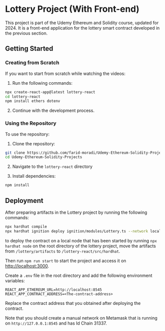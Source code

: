 # Lottery Project (With Front-end)

This project is part of the Udemy Ethereum and Solidity course, updated for 2024. It is a front-end application for the lottery smart contract developed in the previous section.

## Getting Started

### Creating from Scratch

If you want to start from scratch while watching the videos:

1. Run the following commands:

```bash
npx create-react-app@latest lottery-react
cd lottery-react
npm install ethers dotenv
```

2. Continue with the development process.

### Using the Repository

To use the repository:

1. Clone the repository:

```bash
git clone https://github.com/farid-moradi/Udemy-Ethereum-Solidity-Projects.git
cd Udemy-Ethereum-Solidity-Projects
```

2. Navigate to the `lottery-react` directory

3. Install dependencies:

```bash
npm install
```

## Deployment

After preparing artifacts in the Lottery project by running the following commands:

```bash
npx hardhat compile
npx hardhat ignition deploy ignition/modules/Lottery.ts --network localhost
```

to deploy the contract on a local node that has been started by running `npx hardhat node` on the root directory of the lottery project, move the artifacts from `/lottery/artifacts` to `/lottery-react/src/hardhat`.

Then run `npm run start` to start the project and access it on [http://localhost:3000](http://localhost:3000).

Create a `.env` file in the root directory and add the following environment variables:

```
REACT_APP_ETHEREUM_URL=http://localhost:8545
REACT_APP_CONTRACT_ADDRESS=<The-contract-address>
```

Replace the contract address that you obtained after deploying the contract.

Note that you should create a manual network on Metamask that is running on `http://127.0.0.1:8545` and has Id Chain 31337.